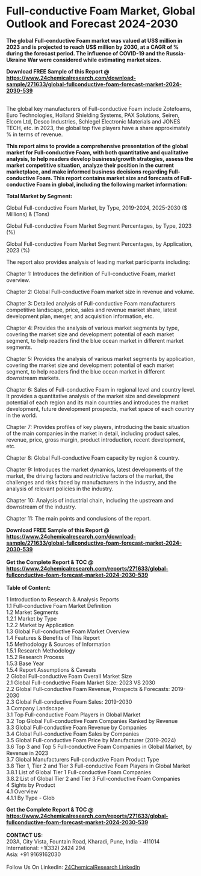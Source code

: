 <h1>Full-conductive Foam Market, Global Outlook and Forecast 2024-2030</h1><p><strong>The global Full-conductive Foam market was valued at US$ million in 2023 and is projected to reach US$ million by 2030, at a CAGR of % during the forecast period. The influence of COVID-19 and the Russia-Ukraine War were considered while estimating market sizes.</strong></p><p>
</p><p></p><div><b>Download FREE Sample of this Report @ 
            <a href="https://www.24chemicalresearch.com/download-sample/271633/global-fullconductive-foam-forecast-market-2024-2030-539">
            https://www.24chemicalresearch.com/download-sample/271633/global-fullconductive-foam-forecast-market-2024-2030-539</a></b></div><br><p>
The global key manufacturers of Full-conductive Foam include Zotefoams, Euro Technologies, Holland Shielding Systems, PAX Solutions, Seiren, Elcom Ltd, Desco Industries, Schlegel Electronic Materials and JONES TECH, etc. in 2023, the global top five players have a share approximately % in terms of revenue.</p><p>
<strong>This report aims to provide a comprehensive presentation of the global market for Full-conductive Foam, with both quantitative and qualitative analysis, to help readers develop business/growth strategies, assess the market competitive situation, analyze their position in the current marketplace, and make informed business decisions regarding Full-conductive Foam. This report contains market size and forecasts of Full-conductive Foam in global, including the following market information:</strong></p><p>
</p><p>
<strong>Total Market by Segment:</strong></p><p>
Global Full-conductive Foam Market, by Type, 2019-2024, 2025-2030 ($ Millions) &amp; (Tons)</p><p>
Global Full-conductive Foam Market Segment Percentages, by Type, 2023 (%)</p><p>
</p><p>
Global Full-conductive Foam Market Segment Percentages, by Application, 2023 (%)</p><p>
</p><p>
The report also provides analysis of leading market participants including:</p><p>
</p><p>
</p><p>
Chapter 1: Introduces the definition of Full-conductive Foam, market overview.</p><p>
Chapter 2: Global Full-conductive Foam market size in revenue and volume.</p><p>
Chapter 3: Detailed analysis of Full-conductive Foam manufacturers competitive landscape, price, sales and revenue market share, latest development plan, merger, and acquisition information, etc.</p><p>
Chapter 4: Provides the analysis of various market segments by type, covering the market size and development potential of each market segment, to help readers find the blue ocean market in different market segments.</p><p>
Chapter 5: Provides the analysis of various market segments by application, covering the market size and development potential of each market segment, to help readers find the blue ocean market in different downstream markets.</p><p>
Chapter 6: Sales of Full-conductive Foam in regional level and country level. It provides a quantitative analysis of the market size and development potential of each region and its main countries and introduces the market development, future development prospects, market space of each country in the world.</p><p>
Chapter 7: Provides profiles of key players, introducing the basic situation of the main companies in the market in detail, including product sales, revenue, price, gross margin, product introduction, recent development, etc.</p><p>
Chapter 8: Global Full-conductive Foam capacity by region &amp; country.</p><p>
Chapter 9: Introduces the market dynamics, latest developments of the market, the driving factors and restrictive factors of the market, the challenges and risks faced by manufacturers in the industry, and the analysis of relevant policies in the industry.</p><p>
Chapter 10: Analysis of industrial chain, including the upstream and downstream of the industry.</p><p>
Chapter 11: The main points and conclusions of the report.</p><div><b>Download FREE Sample of this Report @ 
            <a href="https://www.24chemicalresearch.com/download-sample/271633/global-fullconductive-foam-forecast-market-2024-2030-539">
            https://www.24chemicalresearch.com/download-sample/271633/global-fullconductive-foam-forecast-market-2024-2030-539</a></b></div><br><div><b>Get the Complete Report & TOC @ 
            <a href="https://www.24chemicalresearch.com/reports/271633/global-fullconductive-foam-forecast-market-2024-2030-539">
            https://www.24chemicalresearch.com/reports/271633/global-fullconductive-foam-forecast-market-2024-2030-539</a></b></div><br>
            <b>Table of Content:</b><p>1 Introduction to Research & Analysis Reports<br />
    1.1 Full-conductive Foam Market Definition<br />
    1.2 Market Segments<br />
        1.2.1 Market by Type<br />
        1.2.2 Market by Application<br />
    1.3 Global Full-conductive Foam Market Overview<br />
    1.4 Features & Benefits of This Report<br />
    1.5 Methodology & Sources of Information<br />
        1.5.1 Research Methodology<br />
        1.5.2 Research Process<br />
        1.5.3 Base Year<br />
        1.5.4 Report Assumptions & Caveats<br />
2 Global Full-conductive Foam Overall Market Size<br />
    2.1 Global Full-conductive Foam Market Size: 2023 VS 2030<br />
    2.2 Global Full-conductive Foam Revenue, Prospects & Forecasts: 2019-2030<br />
    2.3 Global Full-conductive Foam Sales: 2019-2030<br />
3 Company Landscape<br />
    3.1 Top Full-conductive Foam Players in Global Market<br />
    3.2 Top Global Full-conductive Foam Companies Ranked by Revenue<br />
    3.3 Global Full-conductive Foam Revenue by Companies<br />
    3.4 Global Full-conductive Foam Sales by Companies<br />
    3.5 Global Full-conductive Foam Price by Manufacturer (2019-2024)<br />
    3.6 Top 3 and Top 5 Full-conductive Foam Companies in Global Market, by Revenue in 2023<br />
    3.7 Global Manufacturers Full-conductive Foam Product Type<br />
    3.8 Tier 1, Tier 2 and Tier 3 Full-conductive Foam Players in Global Market<br />
        3.8.1 List of Global Tier 1 Full-conductive Foam Companies<br />
        3.8.2 List of Global Tier 2 and Tier 3 Full-conductive Foam Companies<br />
4 Sights by Product<br />
    4.1 Overview<br />
        4.1.1 By Type - Glob</p><div><b>Get the Complete Report & TOC @ 
            <a href="https://www.24chemicalresearch.com/reports/271633/global-fullconductive-foam-forecast-market-2024-2030-539">
            https://www.24chemicalresearch.com/reports/271633/global-fullconductive-foam-forecast-market-2024-2030-539</a></b></div><br><b>CONTACT US:</b><br>
            203A, City Vista, Fountain Road, Kharadi, Pune, India - 411014<br>
            International: +1(332) 2424 294<br>
            Asia: +91 9169162030 <br><br>
            Follow Us On LinkedIn: <a href="https://www.linkedin.com/company/24chemicalresearch/">24ChemicalResearch LinkedIn</a>